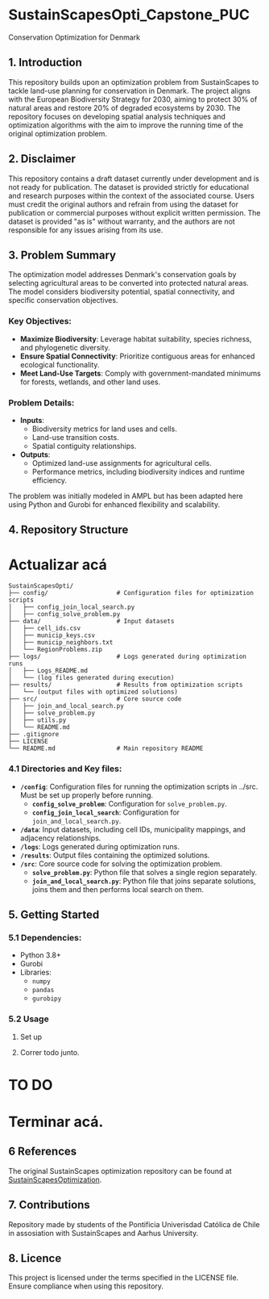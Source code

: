# SustainScapesOpti_Capstone_PUC

Conservation Optimization for Denmark

## 1. Introduction
This repository builds upon an optimization problem from SustainScapes to tackle land-use planning for conservation in Denmark. The project aligns with the European Biodiversity Strategy for 2030, aiming to protect 30% of natural areas and restore 20% of degraded ecosystems by 2030. The repository focuses on developing spatial analysis techniques and optimization algorithms with the aim to improve the running time of the original optimization problem.

## 2. Disclaimer
This repository contains a draft dataset currently under development and is not ready for publication. The dataset is provided strictly for educational and research purposes within the context of the associated course. Users must credit the original authors and refrain from using the dataset for publication or commercial purposes without explicit written permission. The dataset is provided "as is" without warranty, and the authors are not responsible for any issues arising from its use.

## 3. Problem Summary
The optimization model addresses Denmark's conservation goals by selecting agricultural areas to be converted into protected natural areas. The model considers biodiversity potential, spatial connectivity, and specific conservation objectives. 

### Key Objectives:
- **Maximize Biodiversity**: Leverage habitat suitability, species richness, and phylogenetic diversity.
- **Ensure Spatial Connectivity**: Prioritize contiguous areas for enhanced ecological functionality.
- **Meet Land-Use Targets**: Comply with government-mandated minimums for forests, wetlands, and other land uses.

### Problem Details:
- **Inputs**:
  - Biodiversity metrics for land uses and cells.
  - Land-use transition costs.
  - Spatial contiguity relationships.
- **Outputs**:
  - Optimized land-use assignments for agricultural cells.
  - Performance metrics, including biodiversity indices and runtime efficiency.

The problem was initially modeled in AMPL but has been adapted here using Python and Gurobi for enhanced flexibility and scalability.

## 4. Repository Structure

# **Actualizar acá**

```plaintext
SustainScapesOpti/
├── config/                   # Configuration files for optimization scripts
│   ├── config_join_local_search.py
│   ├── config_solve_problem.py
├── data/                     # Input datasets
│   ├── cell_ids.csv
│   ├── municip_keys.csv
│   ├── municip_neighbors.txt
│   └── RegionProblems.zip
├── logs/                     # Logs generated during optimization runs
│   ├── Logs_README.md
│   └── (log files generated during execution)
├── results/                  # Results from optimization scripts
│   └── (output files with optimized solutions)
├── src/                      # Core source code
│   ├── join_and_local_search.py
│   ├── solve_problem.py
│   ├── utils.py
│   └── README.md
├── .gitignore
├── LICENSE
└── README.md                 # Main repository README
```

### 4.1 Directories and Key files:
- **`/config`**: Configuration files for running the optimization scripts in ../src. Must be set up properly before running.
    - **`config_solve_problem`**: Configuration for `solve_problem.py`.
    - **`config_join_local_search`**: Configuration for `join_and_local_search.py`.
- **`/data`**: Input datasets, including cell IDs, municipality mappings, and adjacency relationships.
- **`/logs`**: Logs generated during optimization runs.
- **`/results`**: Output files containing the optimized solutions.
- **`/src`**: Core source code for solving the optimization problem.
    - **`solve_problem.py`**: Python file that solves a single region separately.
    - **`join_and_local_search.py`**: Python file that joins separate solutions, joins them and then performs local search on them.


## 5. Getting Started

### 5.1 Dependencies:

- Python 3.8+
- Gurobi
- Libraries:
  - `numpy`
  - `pandas`
  - `gurobipy`

### 5.2 Usage

1. Set up 

1. Correr todo junto.


# TO DO
# Terminar acá.


## 6 References

The original SustainScapes optimization repository can be found at [SustainScapesOptimization](https://github.com/Sustainscapes/OptimizationDataset).

## 7. Contributions

Repository made by students of the Pontificia Univerisdad Católica de Chile in assosiation with SustainScapes and Aarhus University.

## 8. Licence

This project is licensed under the terms specified in the LICENSE file. Ensure compliance when using this repository.
